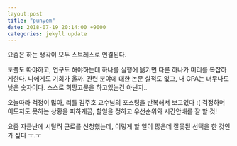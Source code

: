 ```yaml
---
layout:post
title: "punyem"
date: 2018-07-19 20:14:00 +9000
categories: jekyll update
---
```

요즘은 하는 생각이 모두 스트레스로 연결된다.

토플도 따야하고, 연구도 해야하는데 하나를 실행에 옮기면 다른 하나가 머리를 복잡하게한다.
나에게도 기회가 올까.
관련 분야에 대한 논문 실적도 없고, 내 GPA는 너무나도 낮은 숫자이다.
스스로 희망고문을 하고있는건 아닌지..

오늘따라 걱정이 많아, 리틀 김주호 교수님의 포스팅을 반복해서 보고있다 :(
걱정하며 이도저도 못하는 상황을 피하게끔,
할일을 정하고 우선순위와 시간안배를 잘 할 것!

요즘 자금난에 시달려 근로를 신청했는데, 이렇게 할 일이 많은데 잘못된 선택을 한 것인가 싶다 ㅜ.ㅜ
